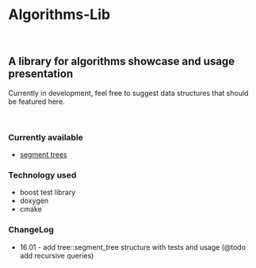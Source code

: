 # Algorithms-Lib #
<br>

## A library for algorithms showcase and usage presentation ##

Currently in development, feel free to suggest data structures
that should be featured here.

<br>

### Currently available ###
- <a href="https://en.wikipedia.org/wiki/Segment_tree">segment trees</a>

### Technology used ###
- boost test library
- doxygen
- cmake

### ChangeLog ###
- 16.01 - add tree::segment_tree structure with tests and usage (@todo add recursive queries)
